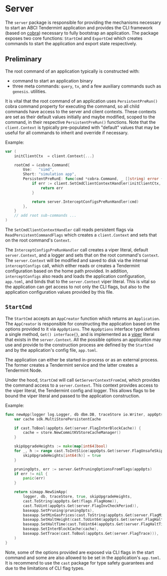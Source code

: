# Server

The `server` package is responsible for providing the mechanisms necessary to
start an ABCI Tendermint application and provides the CLI framework (based on
[cobra](github.com/spf13/cobra)) necessary to fully bootstrap an application.
The package exposes two core functions: `StartCmd` and `ExportCmd` which creates
commands to start the application and export state respectively.

## Preliminary

The root command of an application typically is constructed with:

*   command to start an application binary
*   three meta commands: `query`, `tx`, and a few auxiliary commands such as
    `genesis`. utilities.

It is vital that the root command of an application uses `PersistentPreRun()`
cobra command property for executing the command, so all child commands have
access to the server and client contexts. These contexts are set as their
default values initially and maybe modified, scoped to the command, in their
respective `PersistentPreRun()` functions. Note that the `client.Context` is
typically pre-populated with "default" values that may be useful for all
commands to inherit and override if necessary.

Example:

```go
var (
	initClientCtx  = client.Context{...}

	rootCmd = &cobra.Command{
		Use:   "simd",
		Short: "simulation app",
		PersistentPreRunE: func(cmd *cobra.Command, _ []string) error {
			if err := client.SetCmdClientContextHandler(initClientCtx, cmd); err != nil {
				return err
			}

			return server.InterceptConfigsPreRunHandler(cmd)
		},
	}
    // add root sub-commands ...
)
```

The `SetCmdClientContextHandler` call reads persistent flags via
`ReadPersistentCommandFlags` which creates a `client.Context` and sets that on
the root command's `Context`.

The `InterceptConfigsPreRunHandler` call creates a viper literal, default
`server.Context`, and a logger and sets that on the root command's `Context`.
The `server.Context` will be modified and saved to disk via the internal
`interceptConfigs` call, which either reads or creates a Tendermint
configuration based on the home path provided. In addition, `interceptConfigs`
also reads and loads the application configuration, `app.toml`, and binds that
to the `server.Context` viper literal. This is vital so the application can get
access to not only the CLI flags, but also to the application configuration
values provided by this file.

## `StartCmd`

The `StartCmd` accepts an `AppCreator` function which returns an `Application`.
The `AppCreator` is responsible for constructing the application based on the
options provided to it via `AppOptions`. The `AppOptions` interface type defines
a single method, `Get() interface{}`, and is implemented as a
[viper](https://github.com/spf13/viper) literal that exists in the
`server.Context`. All the possible options an application may use and provide to
the construction process are defined by the `StartCmd` and by the application's
config file, `app.toml`.

The application can either be started in-process or as an external process. The
former creates a Tendermint service and the latter creates a Tendermint Node.

Under the hood, `StartCmd` will call `GetServerContextFromCmd`, which provides
the command access to a `server.Context`. This context provides access to the
viper literal, the Tendermint config and logger. This allows flags to be bound
the viper literal and passed to the application construction.

Example:

```go
func newApp(logger log.Logger, db dbm.DB, traceStore io.Writer, appOpts server.AppOptions) server.Application {
	var cache sdk.MultiStorePersistentCache

	if cast.ToBool(appOpts.Get(server.FlagInterBlockCache)) {
		cache = store.NewCommitKVStoreCacheManager()
	}

	skipUpgradeHeights := make(map[int64]bool)
	for _, h := range cast.ToIntSlice(appOpts.Get(server.FlagUnsafeSkipUpgrades)) {
		skipUpgradeHeights[int64(h)] = true
	}

	pruningOpts, err := server.GetPruningOptionsFromFlags(appOpts)
	if err != nil {
		panic(err)
	}

	return simapp.NewSimApp(
		logger, db, traceStore, true, skipUpgradeHeights,
		cast.ToString(appOpts.Get(flags.FlagHome)),
		cast.ToUint(appOpts.Get(server.FlagInvCheckPeriod)),
		baseapp.SetPruning(pruningOpts),
		baseapp.SetMinGasPrices(cast.ToString(appOpts.Get(server.FlagMinGasPrices))),
		baseapp.SetHaltHeight(cast.ToUint64(appOpts.Get(server.FlagHaltHeight))),
		baseapp.SetHaltTime(cast.ToUint64(appOpts.Get(server.FlagHaltTime))),
		baseapp.SetInterBlockCache(cache),
		baseapp.SetTrace(cast.ToBool(appOpts.Get(server.FlagTrace))),
	)
}
```

Note, some of the options provided are exposed via CLI flags in the start
command and some are also allowed to be set in the application's `app.toml`. It
is recommend to use the `cast` package for type safety guarantees and due to the
limitations of CLI flag types.

